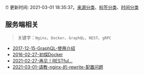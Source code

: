 :alarm_clock: 更新时间: 2021-03-01 18:35:37。[来源分类](../README.md)、[标签分类](../TAGS.md)、[时间分类](../TIMELINE.md)

## 服务端相关


> 关键字：`Nginx`、`Docker`、`GraphQL`、`REST`、`gRPC`



- [2017-12-15-GraphQL-使用介绍](https://aotu.io/notes/2017/12/15/graphql-use/) 
- [2016-02-27-初探Docker](https://aotu.io/notes/2016/02/27/docker/) 
- [2021-02-27-再见！RESTful...](https://www.ershicimi.com/p/59ce98553014309c5f1b3153d911fc6a) 
- [2021-03-01-请教-nginx-的-rewrite-配置问题](https://www.v2ex.com/t/757472) 